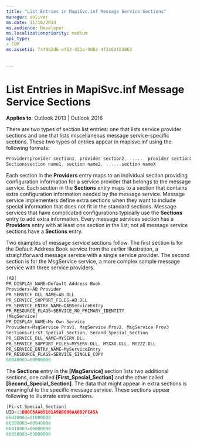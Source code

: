 ```yaml
---
title: "List Entries in MapiSvc.inf Message Service Sections"
manager: soliver
ms.date: 11/16/2014
ms.audience: Developer
ms.localizationpriority: medium
api_type:
- COM
ms.assetid: f4f052d6-ef63-421a-9d8c-4f3c6df83863
 
 
---
```


# List Entries in MapiSvc.inf Message Service Sections

  
  
**Applies to**: Outlook 2013 | Outlook 2016 
  
There are two types of section list entries: one that lists service provider sections and one that lists miscellaneous message service-specific sections. These two types of entries appear in mapisvc.inf using the following formats:
  
```cpp
Providersprovider section1, provider section2, ...... provider sectionX
Sectionssection name1, section name2, ......section nameX

```

Each section in the **Providers** entry maps to an individual section providing configuration information for a service provider that belongs to the message service. Each section in the **Sections** entry maps to a section that contains extra configuration information needed by the message service. Message service implementers define extra sections when they want to include special information that does not fit in the standard sections. Message services that have complicated configurations typically use the **Sections** entry to add extra information. Every message services section has a **Providers** entry with at least one section in the list; not all message service sections have a **Sections** entry. 
  
Two examples of message service sections follow. The first section is for the Default Address Book service from the earlier illustration, a straightforward message service with a single service provider. The second section is for the MsgService service, a more complex sample message service with three service providers. 
  
```cpp
[AB]
PR_DISPLAY_NAME=Default Address Book
Providers=AB Provider
PR_SERVICE_DLL_NAME=AB.DLL
PR_SERVICE_SUPPORT_FILES=AB.DLL
PR_SERVICE_ENTRY_NAME=DABServiceEntry
PR_RESOURCE_FLAGS=SERVICE_NO_PRIMARY_IDENTITY
[MsgService]
PR_DISPLAY_NAME=My Own Service
Providers=MsgService Prov1, MsgService Prov2, MsgService Prov3
Sections=First_Special_Section, Second_Special_Section
PR_SERVICE_DLL_NAME=MYSERV.DLL
PR_SERVICE_SUPPORT_FILES=MYSERV.DLL, MYXXX.DLL, MYZZZ.DLL
PR_SERVICE_ENTRY_NAME=MyServiceEntry
PR_RESOURCE_FLAGS=SERVICE_SINGLE_COPY
66040003=00000000

```

The **Sections** entry in the **[MsgService]** section lists two additional sections, one called **[First_Special_Section]** and the other called **[Second_Special_Section]**. The data that might appear in extra sections is meaningful to the specific message service. These sections appear following to illustrate extra sections. 
  
```cpp
[First_Special_Section]
UID=13DB0C8AA05101A9BB000AA002FC45A
66020003=01000000
66000003=00040000
66010003=06000000
66050003=03000000

```


